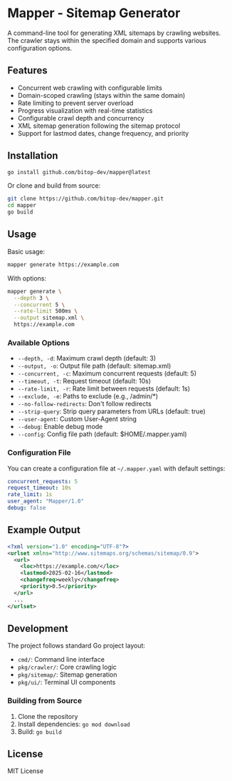 # Mapper - Sitemap Generator

A command-line tool for generating XML sitemaps by crawling websites. The crawler stays within the specified domain and supports various configuration options.

## Features

- Concurrent web crawling with configurable limits
- Domain-scoped crawling (stays within the same domain)
- Rate limiting to prevent server overload
- Progress visualization with real-time statistics
- Configurable crawl depth and concurrency
- XML sitemap generation following the sitemap protocol
- Support for lastmod dates, change frequency, and priority

## Installation

```bash
go install github.com/bitop-dev/mapper@latest
```

Or clone and build from source:

```bash
git clone https://github.com/bitop-dev/mapper.git
cd mapper
go build
```

## Usage

Basic usage:
```bash
mapper generate https://example.com
```

With options:
```bash
mapper generate \
  --depth 3 \
  --concurrent 5 \
  --rate-limit 500ms \
  --output sitemap.xml \
  https://example.com
```

### Available Options

- `--depth, -d`: Maximum crawl depth (default: 3)
- `--output, -o`: Output file path (default: sitemap.xml)
- `--concurrent, -c`: Maximum concurrent requests (default: 5)
- `--timeout, -t`: Request timeout (default: 10s)
- `--rate-limit, -r`: Rate limit between requests (default: 1s)
- `--exclude, -e`: Paths to exclude (e.g., /admin/*)
- `--no-follow-redirects`: Don't follow redirects
- `--strip-query`: Strip query parameters from URLs (default: true)
- `--user-agent`: Custom User-Agent string
- `--debug`: Enable debug mode
- `--config`: Config file path (default: $HOME/.mapper.yaml)

### Configuration File

You can create a configuration file at `~/.mapper.yaml` with default settings:

```yaml
concurrent_requests: 5
request_timeout: 10s
rate_limit: 1s
user_agent: "Mapper/1.0"
debug: false
```

## Example Output

```xml
<?xml version="1.0" encoding="UTF-8"?>
<urlset xmlns="http://www.sitemaps.org/schemas/sitemap/0.9">
  <url>
    <loc>https://example.com/</loc>
    <lastmod>2025-02-16</lastmod>
    <changefreq>weekly</changefreq>
    <priority>0.5</priority>
  </url>
  ...
</urlset>
```

## Development

The project follows standard Go project layout:

- `cmd/`: Command line interface
- `pkg/crawler/`: Core crawling logic
- `pkg/sitemap/`: Sitemap generation
- `pkg/ui/`: Terminal UI components

### Building from Source

1. Clone the repository
2. Install dependencies: `go mod download`
3. Build: `go build`

## License

MIT License
